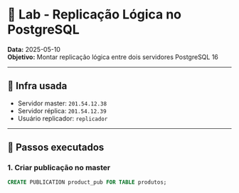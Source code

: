 # 🧪 Lab - Replicação Lógica no PostgreSQL

**Data:** 2025-05-10  
**Objetivo:** Montar replicação lógica entre dois servidores PostgreSQL 16

---

## 🧱 Infra usada
- Servidor master: `201.54.12.38`
- Servidor réplica: `201.54.12.39`
- Usuário replicador: `replicador`

---

## 🧭 Passos executados

### 1. Criar publicação no master
```sql
CREATE PUBLICATION product_pub FOR TABLE produtos;
